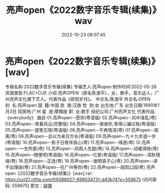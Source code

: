 ﻿---
title: 亮声open《2022数字音乐专辑(续集)》wav
date: 2022-10-23 08:07:45
categories: WAV车载音乐、镜像
tags: 华语中文
---
# 亮声open《2022数字音乐专辑(续集)》[wav]

专辑名称:2022数字音乐专辑(续集)
专辑艺人:亮声open
制作时间:2022-05-26
资源类型:FLAC+CUE
介绍
亮声OPEN（原名陈澳平），女，歌手，音乐达人，广州亮声文化旗下艺人。代表作品《骄阳岁月》。
中文名:陈澳平
外文名:OPEN
别  名:亮声open
国  籍:中国
民  族:汉族
性  别:女
出生地:广东
出生日期:1990年1月3日
现居地:广州
星  座:摩羯座
职  业:歌手
经纪公司:广州亮声文化
代表作品:《everybody》
曲目
01.亮声open--愿你(粤语版)
02.亮声open--风中凌乱(粤)
03.亮声open--笑看风云(完整版)
04.亮声open--谢谢你,曾用心骗过我(粤语版)
05.亮声open--提笔忘情(粤语版)
06.亮声open--不再情深(粤)
07.亮声open--距离(粤)
08.亮声open--总以为来日方长(粤语版)
09.亮声open--九十九步退一步(粤语版)
10.亮声open--影子日夜伴我心(粤)
11.亮声open--缘逝(粤)
12.亮声open--一生所爱(粤)
13.亮声open--风雨人生路(粤)
14.亮声open--动辄得咎(粤)
15.亮声open--随便吧(粤语版)
16.亮声open--忆爱(粤语版)
17.亮声open--深秋情缘(粤)
18.亮声open--正选(粤)
19.亮声open--谁明浪子心(粤)
20.亮声open--讲不出理由(粤)
21.亮声open--在广州等你(粤)
22.亮声open--成田公园(粤)
亮声open《2022数字音乐专辑(续集)》[wav].rar: https://url27.ctfile.com/f/9388027-699034731-d43b74?p=559675
(访问密码: 559675)
原文：[链接](https://blog.sina.com.cn/s/blog_1647c7e7601030zzt.html)